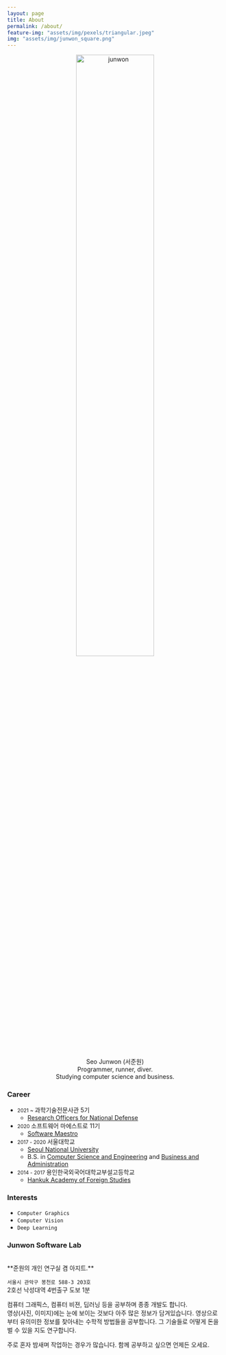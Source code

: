 ```yaml
---
layout: page
title: About
permalink: /about/
feature-img: "assets/img/pexels/triangular.jpeg"
img: "assets/img/junwon_square.png"
---
```


<p align="center">
    <img src="{{page.img| relative_url}}" alt="junwon" width="60%"/>
    <br>
    Seo Junwon (서준원)<br>
    Programmer, runner, diver.<br>
    Studying computer science and business.
</p>

### Career

- <small> 2021 ~ </small> 과학기술전문사관 5기
  - [Research Officers for National Defense](http://rond.or.kr/)
- <small> 2020 </small> 소프트웨어 마에스트로 11기
  - [Software Maestro](http://swmaestro.org/)
- <small> 2017 - 2020 </small> 서울대학교
    - [Seoul National University](https://www.snu.ac.kr/)
    - B.S. in [Computer Science and Engineering](https://cse.snu.ac.kr/) and [Business and Administration](https://biz.snu.ac.kr/)
- <small> 2014 - 2017 </small> 용인한국외국어대학교부설고등학교
    - [Hankuk Academy of Foreign Studies](http://hafs.hs.kr/)
  
### Interests
- `Computer Graphics`
- `Computer Vision`
- `Deep Learning`

### Junwon Software Lab


<!-- * 카카오맵 - 지도퍼가기 -->
<!-- 1. 지도 노드 -->
<div id="daumRoughmapContainer1595264390623" class="root_daum_roughmap root_daum_roughmap_landing"></div>

<!--
	2. 설치 스크립트
	* 지도 퍼가기 서비스를 2개 이상 넣을 경우, 설치 스크립트는 하나만 삽입합니다.
-->
<script charset="UTF-8" class="daum_roughmap_loader_script" src="https://ssl.daumcdn.net/dmaps/map_js_init/roughmapLoader.js"></script>

<!-- 3. 실행 스크립트 -->
<script charset="UTF-8">
	new daum.roughmap.Lander({
		"timestamp" : "1595264390623",
		"key" : "2zc4f",
		"mapWidth" : "640",
		"mapHeight" : "360"
	}).render();
</script>

<br>
**준원의 개인 연구실 겸 아지트.** 

`서울시 관악구 봉천로 588-3 203호`  
2호선 낙성대역 4번출구 도보 1분  
  

컴퓨터 그래픽스, 컴퓨터 비젼, 딥러닝 등을 공부하며 종종 개발도 합니다.  
영상(사진, 이미지)에는 눈에 보이는 것보다 아주 많은 정보가 담겨있습니다. 영상으로부터 유의미한 정보를 찾아내는 수학적 방법들을 공부합니다. 그 기술들로 어떻게 돈을 벌 수 있을 지도 연구합니다.  

주로 혼자 밤새며 작업하는 경우가 많습니다. 함께 공부하고 싶으면 언제든 오세요.
